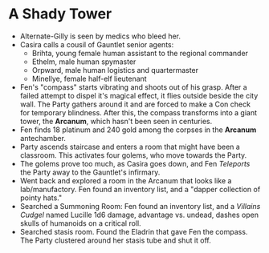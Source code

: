<!-- TITLE: 2020 07 04 -->

<!-- SUBTITLE: A quick summary of 2020 07 04 -->

# A Shady Tower

- Alternate-Gilly is seen by medics who bleed her.
- Casira calls a cousil of Gauntlet senior agents:
  - Brihta, young female human assistant to the regional commander
  - Ethelm, male human spymaster
  - Orpward, male human logistics and quartermaster
  - Minellye, female half-elf lieutenant
- Fen's "compass" starts vibrating and shoots out of his grasp. After a failed attempt to dispel it's magical effect, it flies outside beside the city wall. The Party gathers around it and are forced to make a Con check for temporary blindness. After this, the compass transforms into a giant tower, the **Arcanum**, which hasn't been seen in centuries.
- Fen finds 18 platinum and 240 gold among the corpses in the **Arcanum** antechamber.
- Party ascends staircase and enters a room that might have been a classroom. This activates four golems, who move towards the Party.
- The golems prove too much, as Casira goes down, and Fen *Teleports* the Party away to the Gauntlet's infirmary.
- Went back and explored a room in the Arcanum that looks like a lab/manufactory. Fen found an inventory list, and a "dapper collection of pointy hats."
- Searched a Summoning Room: Fen found an inventory list, and a *Villains Cudgel* named Lucille 1d6 damage, advantage vs. undead, dashes open skulls of humanoids on a critical roll.
- Searched stasis room. Found the Eladrin that gave Fen the compass. The Party clustered around her stasis tube and shut it off.

